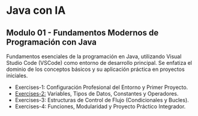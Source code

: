 # Java con IA
## Modulo 01 - Fundamentos Modernos de Programación con Java
Fundamentos esenciales de la programación en Java, utilizando Visual Studio Code (VSCode) como entorno de desarrollo principal. Se enfatiza el dominio de los conceptos básicos y su aplicación práctica en proyectos iniciales.
- Exercises-1: Configuración Profesional del Entorno y Primer Proyecto.
- [Exercises-2:](Exercises-Java/Junior/Module-1/Exercises-2) Variables, Tipos de Datos, Constantes y Operadores.
- Exercises-3: Estructuras de Control de Flujo (Condicionales y Bucles).
- Exercises-4: Funciones, Modularidad y Proyecto Práctico Integrador.
